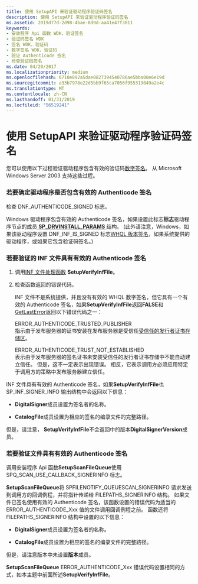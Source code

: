 ```yaml
---
title: 使用 SetupAPI 来验证驱动程序验证码签名
description: 使用 SetupAPI 来验证驱动程序验证码签名
ms.assetid: 2019d77d-2d98-4bae-8d9d-aa41e47f3811
keywords:
- 安装程序 Api 函数 WDK，验证签名
- 验证码签名 WDK
- 签名 WDK，验证码
- 数字签名 WDK，验证码
- 验证 Authenticode 签名
- 检查验证码签名
ms.date: 04/20/2017
ms.localizationpriority: medium
ms.openlocfilehash: 6710e892a5dae0827394540786ae5bba00e6e19d
ms.sourcegitcommit: a33b7978e22d5bb9f65ca7056f955319049a2e4c
ms.translationtype: MT
ms.contentlocale: zh-CN
ms.lasthandoff: 01/31/2019
ms.locfileid: "56519241"
---
```

# <a name="using-setupapi-to-verify-driver-authenticode-signatures"></a>使用 SetupAPI 来验证驱动程序验证码签名





您可以使用以下过程验证驱动程序包含有效的验证码[数字签名](digital-signatures.md)。 从 Microsoft Windows Server 2003 支持这些过程。

### <a name="to-determine-whether-a-driver-has-a-valid-authenticode-signature"></a>若要确定驱动程序是否包含有效的 Authenticode 签名

检查 DNF_AUTHENTICODE_SIGNED 标志。

Windows 驱动程序包含有效的 Authenticode 签名，如果设置此标志**标志**驱动程序节点的成员[ **SP_DRVINSTALL_PARAMS** ](https://msdn.microsoft.com/library/windows/hardware/ff553290)结构。 (此外请注意，Windows，如果该驱动程序设置 DNF_INF_IS_SIGNED 标志[WHQL 版本签名](whql-release-signature.md)，如果系统提供的驱动程序，或如果它包含验证码签名。)

### <a name="to-verify-that-an-inf-file-has-a-valid-authenticode-signature"></a>若要验证的 INF 文件具有有效的 Authenticode 签名

1.  调用[INF 文件处理函数](inf-file-processing-functions.md) **SetupVerifyInfFile**。

2.  检查函数返回的错误代码。

    INF 文件不是系统提供，并且没有有效的 WHQL 数字签名，但它具有一个有效的 Authenticode 签名，如果**SetupVerifyInfFile**返回**FALSE**和[GetLastError](https://go.microsoft.com/fwlink/p/?linkid=169416)返回以下错误代码之一：

    <a href="" id="error-authenticode-trusted-publisher"></a>ERROR_AUTHENTICODE_TRUSTED_PUBLISHER  
    指示由于发布服务器的证书安装在发布服务器是受信任[受信任的发行者证书存储区](trusted-publishers-certificate-store.md)。

    <a href="" id="error-authenticode-trust-not-established"></a>ERROR_AUTHENTICODE_TRUST_NOT_ESTABLISHED  
    表示由于发布服务器的签名证书未安装受信任的发行者证书存储中不能自动建立信任。 但是，这不一定表示出现错误。 相反，它表示调用方必须应用特定于调用方的策略中发布服务器建立信任。

INF 文件具有有效的 Authenticode 签名，如果**SetupVerifyInfFile**也 SP_INF_SIGNER_INFO 输出结构中会返回以下信息：

-   **DigitalSigner**成员设置为签名者的名称。

-   **CatalogFile**成员设置为相应的签名的编录文件的完整路径。

但是，请注意， **SetupVerifyInfFile**不会返回中的版本**DigitalSignerVersion**成员。

### <a name="to-verify-that-a-file-has-a-valid-authenticode-signature"></a>若要验证文件具有有效的 Authenticode 签名

调用安装程序 Api 函数**SetupScanFileQueue**使用 SPQ_SCAN_USE_CALLBACK_SIGNERINFO 标志。

**SetupScanFileQueue**将 SPFILENOTIFY_QUEUESCAN_SIGNERINFO 请求发送到调用方的回调例程，并将指针传递给 FILEPATHS_SIGNERINFO 结构。 如果文件已签名使用有效的 Authenticode 签名，该函数设置的错误代码为适当的 ERROR_AUTHENTICODE_Xxx 值的文件调用回调例程之前。 函数还将 FILEPATHS_SIGNERINFO 结构中设置的以下信息：

-   **DigitalSigner**成员设置为签名者的名称。

-   **CatalogFile**成员设置为相应的签名的编录文件的完整路径。

但是，请注意版本中未设置**版本**成员。

**SetupScanFileQueue** ERROR_AUTHENTICODE_Xxx 错误代码设置相同的方式，如本主题中前面所述**SetupVerifyInfFile**。

 

 





